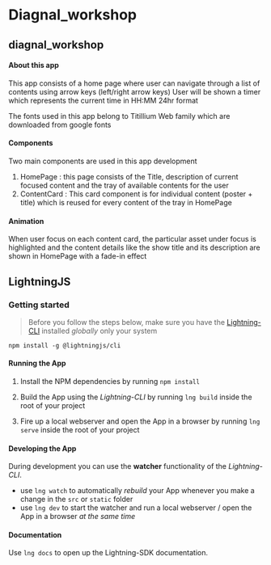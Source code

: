# Diagnal_workshop

## diagnal_workshop

#### About this app

This app consists of a home page where user can navigate through a list of contents using arrow keys (left/right arrow keys)
User will be shown a timer which represents the current time in HH:MM 24hr format

The fonts used in this app belong to Titillium Web family which are downloaded from google fonts

#### Components
Two main components are used in this app development
1. HomePage : this page consists of the Title, description of current focused content and the tray of available contents for the user
2. ContentCard : This card component is for individual content (poster + title) which is reused for every content of the tray in HomePage

#### Animation
When user focus on each content card, the particular asset under focus is highlighted and the content details like the show title and its description are shown in HomePage with a fade-in effect

## LightningJS
### Getting started

> Before you follow the steps below, make sure you have the
[Lightning-CLI](https://rdkcentral.github.io/Lightning-CLI/#/) installed _globally_ only your system

```
npm install -g @lightningjs/cli
```

#### Running the App

1. Install the NPM dependencies by running `npm install`

2. Build the App using the _Lightning-CLI_ by running `lng build` inside the root of your project

3. Fire up a local webserver and open the App in a browser by running `lng serve` inside the root of your project

#### Developing the App

During development you can use the **watcher** functionality of the _Lightning-CLI_.

- use `lng watch` to automatically _rebuild_ your App whenever you make a change in the `src` or  `static` folder
- use `lng dev` to start the watcher and run a local webserver / open the App in a browser _at the same time_

#### Documentation

Use `lng docs` to open up the Lightning-SDK documentation.

